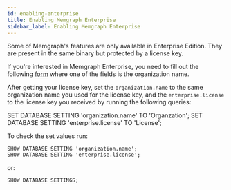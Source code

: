 ```yaml
---
id: enabling-enterprise
title: Enabling Memgraph Enterprise
sidebar_label: Enabling Memgraph Enterprise
---
```


Some of Memgraph's features are only available in Enterprise Edition. They are
present in the same binary but protected by a license key.

If you're interested in Memgraph Enterprise, you need to fill out the following
[form](https://docs.google.com/forms/d/e/1FAIpQLSddH_XV000h58MhwJwwrUu2L3uTkejEDPqvstl6eMou_AW-yw/viewform) where one of the fields is the organization name.

After getting your license key, set the `organization.name` to the same
organization name you used for the license key, and the `enterprise.license` to
the license key you received by running the following queries: 

SET DATABASE SETTING 'organization.name' TO 'Organzation';
SET DATABASE SETTING 'enterprise.license' TO 'License';

To check the set values run: 

```opencypher
SHOW DATABASE SETTING 'organization.name';
SHOW DATABASE SETTING 'enterprise.license';
```

or:

```opencypher
SHOW DATABASE SETTINGS;
```